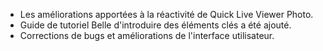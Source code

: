 - Les améliorations apportées à la réactivité de Quick Live Viewer Photo.
- Guide de tutoriel Belle d'introduire des éléments clés a été ajouté.
- Corrections de bugs et améliorations de l'interface utilisateur.